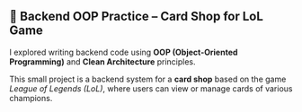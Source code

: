 ## 🧪 Backend OOP Practice – Card Shop for LoL Game

I explored writing backend code using **OOP (Object-Oriented Programming)** and **Clean Architecture** principles.

This small project is a backend system for a **card shop** based on the game *League of Legends (LoL)*, where users can view or manage cards of various champions.